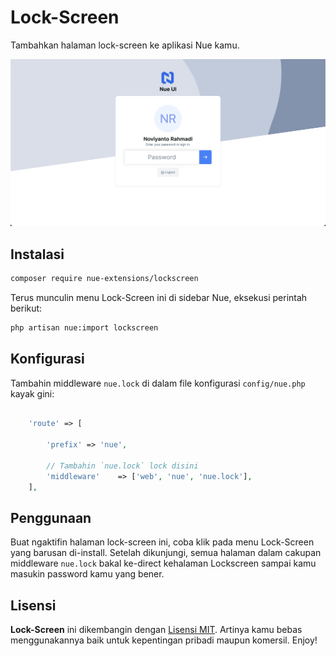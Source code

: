 Lock-Screen
======

Tambahkan halaman lock-screen ke aplikasi Nue kamu.

![ss-lockscreen](https://raw.githubusercontent.com/novay/imagehost/master/github/nue-extensions-lockscreen.png)

## Instalasi

```bash
composer require nue-extensions/lockscreen
```

Terus munculin menu Lock-Screen ini di sidebar Nue, eksekusi perintah berikut:

```bash
php artisan nue:import lockscreen
```

## Konfigurasi

Tambahin middleware `nue.lock` di dalam file konfigurasi `config/nue.php` kayak gini:

```php

    'route' => [

        'prefix' => 'nue',

        // Tambahin `nue.lock` lock disini
        'middleware'    => ['web', 'nue', 'nue.lock'],
    ],

```

## Penggunaan

Buat ngaktifin halaman lock-screen ini, coba klik pada menu Lock-Screen yang barusan di-install. Setelah dikunjungi, semua halaman dalam cakupan middleware `nue.lock` bakal ke-direct kehalaman Lockscreen sampai kamu masukin password kamu yang bener.

## Lisensi

**Lock-Screen** ini dikembangin dengan [Lisensi MIT](LICENSE.md). Artinya kamu bebas menggunakannya baik untuk kepentingan pribadi maupun komersil. Enjoy!